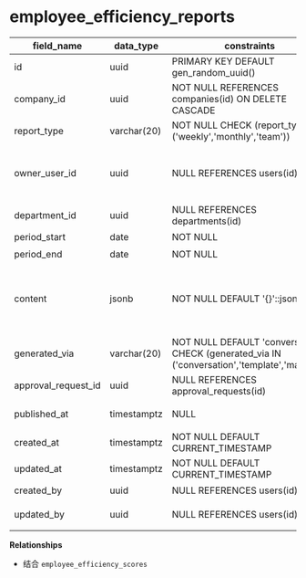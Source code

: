# employee_efficiency_reports

| field_name | data_type | constraints | comment |
| --- | --- | --- | --- |
| id | uuid | PRIMARY KEY DEFAULT gen_random_uuid() | 报告ID |
| company_id | uuid | NOT NULL REFERENCES companies(id) ON DELETE CASCADE | 租户ID |
| report_type | varchar(20) | NOT NULL CHECK (report_type IN ('weekly','monthly','team')) | 报告类型 |
| owner_user_id | uuid | NULL REFERENCES users(id) | 报告所属员工（团队报告可空） |
| department_id | uuid | NULL REFERENCES departments(id) | 所属部门 |
| period_start | date | NOT NULL | 开始日期 |
| period_end | date | NOT NULL | 结束日期 |
| content | jsonb | NOT NULL DEFAULT '{}'::jsonb | 报告结构化内容（摘要、亮点、风险） |
| generated_via | varchar(20) | NOT NULL DEFAULT 'conversation' CHECK (generated_via IN ('conversation','template','manual')) | 生成方式 |
| approval_request_id | uuid | NULL REFERENCES approval_requests(id) | 关联审批 |
| published_at | timestamptz | NULL | 发布/分享时间 |
| created_at | timestamptz | NOT NULL DEFAULT CURRENT_TIMESTAMP | 创建时间 |
| updated_at | timestamptz | NOT NULL DEFAULT CURRENT_TIMESTAMP | 更新时间 |
| created_by | uuid | NULL REFERENCES users(id) | 创建人 |
| updated_by | uuid | NULL REFERENCES users(id) | 最近更新人 |

**Relationships**
- 结合 `employee_efficiency_scores`
